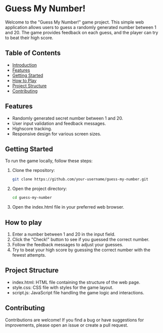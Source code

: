 # Guess My Number!

Welcome to the "Guess My Number!" game project. This simple web application allows users to guess a randomly generated number between 1 and 20. The game provides feedback on each guess, and the player can try to beat their high score.

## Table of Contents

- [Introduction](#guess-my-number)
- [Features](#features)
- [Getting Started](#getting-started)
- [How to Play](#how-to-play)
- [Project Structure](#project-structure)
- [Contributing](#contributing)

## Features

- Randomly generated secret number between 1 and 20.
- User input validation and feedback messages.
- Highscore tracking.
- Responsive design for various screen sizes.

## Getting Started

To run the game locally, follow these steps:

1. Clone the repository:

   ```bash
   git clone https://github.com/your-username/guess-my-number.git
2. Open the project directory:
   ```bash
   cd guess-my-number
3. Open the index.html file in your preferred web browser.

## How to play

1. Enter a number between 1 and 20 in the input field.
2. Click the "Check!" button to see if you guessed the correct number.
3. Follow the feedback messages to adjust your guesses.
4. Try to beat your high score by guessing the correct number with the fewest attempts.

## Project Structure
* index.html: HTML file containing the structure of the web page.
* style.css: CSS file with styles for the game layout.
* script.js: JavaScript file handling the game logic and interactions.

## Contributing
Contributions are welcome! If you find a bug or have suggestions for improvements, please open an issue or create a pull request.
